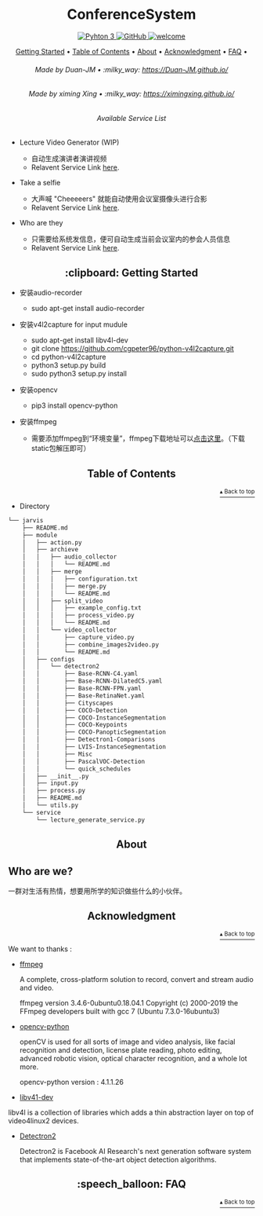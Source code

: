 <h1 id="conference" align="center">ConferenceSystem</h1>

<p align="center">
    <a href="https://www.python.org/">
        <img src="https://img.shields.io/badge/python-3.5%20%7C%203.6%20%7C%203.7-blue" alt="Pyhton 3">
    </a>
    <a href="http://www.apache.org/licenses/">
        <img src="https://img.shields.io/badge/license-Apache-blue" alt="GitHub">
    </a>
    <a href="#">
        <img src="https://img.shields.io/static/v1.svg?label=Contributions&message=Welcome&color=0059b3&style=flat-square" alt="welcome">
    </a>
</p>

<p align="center">
    <a href="#clipboard-getting-started">Getting Started</a> •
    <a href="#table-of-contents">Table of Contents</a> •
    <a href="#about">About</a> •
    <a href="#acknowledgment">Acknowledgment</a> •
    <a href="#speech_balloon-faq">FAQ</a> •
</p>

<h6 align="center">Made by Duan-JM  • :milky_way: 
<a href="https://Duan-JM.github.io/">https://Duan-JM.github.io/</a>
</h6>
<h6 align="center">Made by ximing Xing • :milky_way: 
<a href="https://ximingxing.github.io/">https://ximingxing.github.io/</a>
</h6>

<h6 align="center">Available Service List</h6>

-  Lecture Video Generator (WIP)
    * 自动生成演讲者演讲视频
    * Relavent Service Link [here](link).

-  Take a selfie
    * 大声喊 "Cheeeeers" 就能自动使用会议室摄像头进行合影
    * Relavent Service Link [here](link).

-  Who are they
    * 只需要给系统发信息，便可自动生成当前会议室内的参会人员信息
    * Relavent Service Link [here](link).

<h2 align="center">:clipboard: Getting Started</h2>

- 安装audio-recorder
  * sudo apt-get install audio-recorder

- 安装v4l2capture for input mudule
  * sudo apt-get install libv4l-dev
  * git clone https://github.com/cgpeter96/python-v4l2capture.git
  * cd python-v4l2capture
  * python3 setup.py build
  * sudo python3 setup.py install

- 安装opencv
  * pip3 install opencv-python

- 安装ffmpeg
  * 需要添加ffmpeg到“环境变量”，ffmpeg下载地址可以[点击这里](https://ffmpeg.zeranoe.com/builds/)。（下载static包解压即可）

<h2 align="center">Table of Contents</h2>
<p align="right"><a href="#conference"><sup>▴ Back to top</sup></a></p>

- Directory 


```bash
└── jarvis
    ├── README.md
    ├── module
    │   ├── action.py
    │   ├── archieve
    │   │   ├── audio_collector
    │   │   │   └── README.md
    │   │   ├── merge
    │   │   │   ├── configuration.txt
    │   │   │   ├── merge.py
    │   │   │   └── README.md
    │   │   ├── split_video
    │   │   │   ├── example_config.txt
    │   │   │   ├── process_video.py
    │   │   │   └── README.md
    │   │   └── video_collector
    │   │       ├── capture_video.py
    │   │       ├── combine_images2video.py
    │   │       └── README.md
    │   ├── configs
    │   │   └── detectron2
    │   │       ├── Base-RCNN-C4.yaml
    │   │       ├── Base-RCNN-DilatedC5.yaml
    │   │       ├── Base-RCNN-FPN.yaml
    │   │       ├── Base-RetinaNet.yaml
    │   │       ├── Cityscapes
    │   │       ├── COCO-Detection
    │   │       ├── COCO-InstanceSegmentation
    │   │       ├── COCO-Keypoints
    │   │       ├── COCO-PanopticSegmentation
    │   │       ├── Detectron1-Comparisons
    │   │       ├── LVIS-InstanceSegmentation
    │   │       ├── Misc
    │   │       ├── PascalVOC-Detection
    │   │       └── quick_schedules
    │   ├── __init__.py
    │   ├── input.py
    │   ├── process.py
    │   ├── README.md
    │   └── utils.py
    └── service
        └── lecture_generate_service.py
```


<h2 align="center">About</h2>

## Who are we?
一群对生活有热情，想要用所学的知识做些什么的小伙伴。

<h2 align="center">Acknowledgment</h2>
<p align="right"><a href="#conference"><sup>▴ Back to top</sup></a></p>

We want to thanks :

- [ffmpeg](https://www.ffmpeg.org/download.html)

  A complete, cross-platform solution to record, convert and stream audio and video.

  ffmpeg version 3.4.6-0ubuntu0.18.04.1 Copyright (c) 2000-2019 the FFmpeg developers built with gcc 7 (Ubuntu 7.3.0-16ubuntu3)

- [opencv-python](https://pypi.org/project/opencv-python/)

  openCV is used for all sorts of image and video analysis, like facial recognition and detection, license plate reading, photo editing, advanced robotic vision, optical character recognition, and a whole lot more.

  opencv-python version : 4.1.1.26

-  [libv41-dev](https://github.com/cgpeter96/python-v4l2capture.git)

  libv4l is a collection of libraries which adds a thin abstraction layer on top of video4linux2 devices.

- [Detectron2](https://github.com/facebookresearch/detectron2)

  Detectron2 is Facebook AI Research's next generation software system that implements state-of-the-art object detection algorithms.

<h2 align="center">:speech_balloon: FAQ</h2>
<p align="right"><a href="#conference"><sup>▴ Back to top</sup></a></p>
